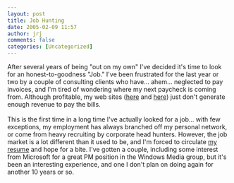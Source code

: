 ```yaml
---
layout: post
title: Job Hunting
date: 2005-02-09 11:57
author: jrj
comments: false
categories: [Uncategorized]
---
```

After several years of being "out on my own" I've decided it's time to look for an honest-to-goodness "Job." I've been frustrated for the last year or two by a couple of consulting clients who have... ahem... neglected to pay invoices, and I'm tired of wondering where my next paycheck is coming from. Although profitable, my web sites (<a href="http://www.pokerstreams.com">here</a> and <a href="http://www.small-biz-advisor.com">here</a>) just don't generate enough revenue to pay the bills.
<br />
<br />This is the first time in a long time I've actually looked for a job... with few exceptions, my employment has always branched off my personal network, or come from heavy recruiting by corporate head hunters. However, the job market is a lot different than it used to be, and I'm forced to circulate <a href="http://web2.jrj.org/Professional/Downloads/1063.aspx">my resume</a> and hope for a bite. I've gotten a couple, including some interest from Microsoft for a great PM position in the Windows Media group, but it's been an interesting experience, and one I don't plan on doing again for another 10 years or so.
<br />
<br />
<br />
<br />
<br />

